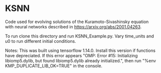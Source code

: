 # KSNN
Code used for evolving solutions of the Kuramoto-Sivashinsky equation with neural networks described in https://arxiv.org/abs/2001.04263.

To run clone this directory and run KSNN_Example.py. Vary time_units and u0 to run different initial conditions.

Notes:
This was built using tensorflow 1.14.0. Install this version if functions have depreciated.
If this error appears "OMP: Error #15: Initializing libiomp5.dylib, but found libiomp5.dylib already initialized.", then run "%env KMP_DUPLICATE_LIB_OK=TRUE" in the console.

